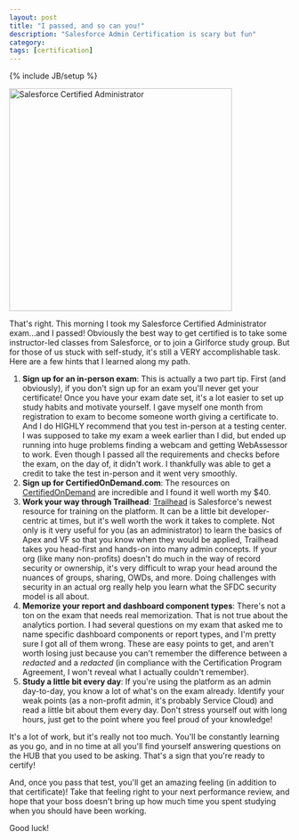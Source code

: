 ```yaml
---
layout: post
title: "I passed, and so can you!"
description: "Salesforce Admin Certification is scary but fun"
category: 
tags: [certification]
---
```

{% include JB/setup %}

<img alt="Salesforce Certified Administrator" src="http://i.imgur.com/jc6bR8G.png" width="400px"/>

That's right. This morning I took my Salesforce Certified Administrator exam...and I passed! Obviously the best way to get certified is to take some instructor-led classes from Salesforce, or to join a Girlforce study group. But for those of us stuck with self-study, it's still a VERY accomplishable task. Here are a few hints that I learned along my path.

1. **Sign up for an in-person exam**: This is actually a two part tip. First (and obviously), if you don't sign up for an exam you'll never get your certificate! Once you have your exam date set, it's a lot easier to set up study habits and motivate yourself. I gave myself one month from registration to exam to become someone worth giving a certificate to. And I do HIGHLY recommend that you test in-person at a testing center. I was supposed to take my exam a week earlier than I did, but ended up running into huge problems finding a webcam and getting WebAssessor to work. Even though I passed all the requirements and checks before the exam, on the day of, it didn't work. I thankfully was able to get a credit to take the test in-person and it went very smoothly.
2. **Sign up for CertifiedOnDemand.com**: The resources on [CertifiedOnDemand](http://certifiedondemand.com) are incredible and I found it well worth my $40.
3. **Work your way through Trailhead**: [Trailhead](https://developer.salesforce.com/trailhead) is Salesforce's newest resource for training on the platform. It can be a little bit developer-centric at times, but it's well worth the work it takes to complete. Not only is it very useful for you (as an administrator) to learn the basics of Apex and VF so that you know when they would be applied, Trailhead takes you head-first and hands-on into many admin concepts. If your org (like many non-profits) doesn't do much in the way of record security or ownership, it's very difficult to wrap your head around the nuances of groups, sharing, OWDs, and more. Doing challenges with security in an actual org really help you learn what the SFDC security model is all about.
4. **Memorize your report and dashboard component types**: There's not a ton on the exam that needs real memorization. That is not true about the analytics portion. I had several questions on my exam that asked me to name specific dashboard components or report types, and I'm pretty sure I got all of them wrong. These are easy points to get, and aren't worth losing just because you can't remember the difference between a _redacted_ and a _redacted_ (in compliance with the Certification Program Agreement, I won't reveal what I actually couldn't remember).
5. **Study a little bit every day**: If you're using the platform as an admin day-to-day, you know a lot of what's on the exam already. Identify your weak points (as a non-profit admin, it's probably Service Cloud) and read a little bit about them every day. Don't stress yourself out with long hours, just get to the point where you feel proud of your knowledge!

It's a lot of work, but it's really not too much. You'll be constantly learning as you go, and in no time at all you'll find yourself answering questions on the HUB that you used to be asking. That's a sign that you're ready to certify!

And, once you pass that test, you'll get an amazing feeling (in addition to that certificate)! Take that feeling right to your next performance review, and hope that your boss doesn't bring up how much time you spent studying when you should have been working.

Good luck!
